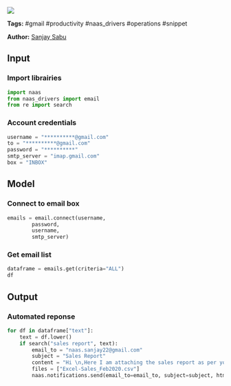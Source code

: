 <a href="https://app.naas.ai/user-redirect/naas/downloader?url=https://raw.githubusercontent.com/jupyter-naas/awesome-notebooks/master/Gmail/Gmail_Automate_response_from_keywords_in_mailbox.ipynb" target="_parent"><img src="https://naasai-public.s3.eu-west-3.amazonaws.com/open_in_naas.svg"/></a>

**Tags:** #gmail #productivity #naas_drivers #operations #snippet

**Author:** [Sanjay Sabu](https://www.linkedin.com/in/sanjay-sabu-4205/)

## Input

### Import librairies


```python
import naas
from naas_drivers import email
from re import search
```

### Account credentials


```python
username = "**********@gmail.com"
to = "**********@gmail.com"
password = "**********"
smtp_server = "imap.gmail.com"
box = "INBOX"
```

## Model

### Connect to email box


```python
emails = email.connect(username, 
        password, 
        username, 
        smtp_server)
```

### Get email list


```python
dataframe = emails.get(criteria="ALL")
df
```

## Output

### Automated reponse


```python
for df in dataframe["text"]:
    text = df.lower()
    if search("sales report", text): 
        email_to = "naas.sanjay22@gmail.com"
        subject = "Sales Report"
        content = "Hi \n,Here I am attaching the sales report as per your request\n.With Regards\n,NAAS Team"
        files = ["Excel-Sales_Feb2020.csv"]
        naas.notifications.send(email_to=email_to, subject=subject, html=content, files=files)
```
